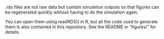 .rds files are not raw data but contain simulation outputs so that figures 
can be regenerated quickly without having to do the simulation again.

You can open them using readRDS() in R, but all the code used to generate
them is also contained in this repository. See the README in "figures/"
for details.